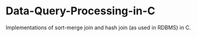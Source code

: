 # Data-Query-Processing-in-C
Implementations of sort-merge join and hash join (as used in RDBMS) in C.
